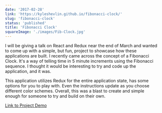 ```yaml
---
date: '2017-02-28'
link: 'https://kyleshevlin.github.io/fibonacci-clock/'
slug: 'fibonacci-clock'
status: 'published'
title: 'Fibonacci Clock'
squareImage: './images/Fib-Clock.jpg'
---
```


I will be giving a talk on React and Redux near the end of March and wanted to come up with a simple, but fun, project to showcase how these applications are built. I recently came across the concept of a Fibonacci Clock. It's a way of telling time in 5 minute increments using the Fibonacci sequence. I thought it would be interesting to try and code up the application, and it was.

This application utilizes Redux for the entire application state, has some options for you to play with. Even the instructions update as you choose different color schemes. Overall, this was a blast to create and simple enough for someone to try and build on their own.

[Link to Project Demo](https://kyleshevlin.github.io/fibonacci-clock)
